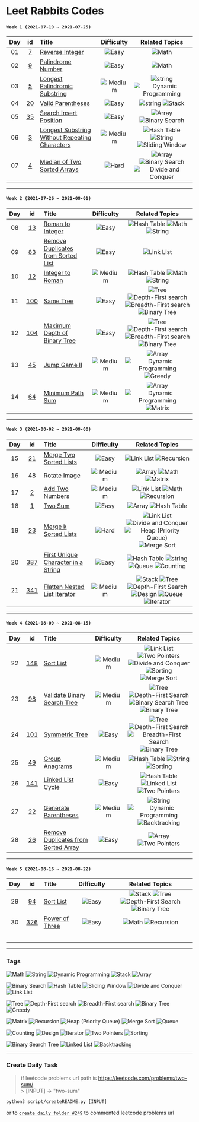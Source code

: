 # Leet Rabbits Codes

#### `Week 1 (2021-07-19 ~ 2021-07-25)`

[7]: https://leetcode.com/problems/reverse-integer/
[9]: https://leetcode.com/problems/palindrome-number/
[5]: https://leetcode.com/problems/palindrome-number/
[20]: https://leetcode.com/problems/valid-parentheses/
[35]: https://leetcode.com/problems/search-insert-position/
[3]: https://leetcode.com/problems/longest-substring-without-repeating-characters/
[4]: https://leetcode.com/problems/median-of-two-sorted-arrays/

| Day |    id    | Title                                                                     |    Difficulty     |                                      Related Topics                                       |
| :-: | :------: | :------------------------------------------------------------------------ | :---------------: | :---------------------------------------------------------------------------------------: |
| 01  |  [7][7]  | [Reverse Integer](<./2021-07-19%20(day1)>)                                |   ![Easy][easy]   |                                       ![Math][math]                                       |
| 02  |  [9][9]  | [Palindrome Number](<./2021-07-20%20(day2)>)                              |   ![Easy][easy]   |                                       ![Math][math]                                       |
| 03  |  [5][5]  | [Longest Palindromic Substring](<./2021-07-21%20(day3)>)                  | ![Medium][medium] |               ![string][string] ![Dynamic Programming][dynamic-programming]               |
| 04  | [20][20] | [Valid Parentheses](<./2021-07-22%20(day4)>)                              |   ![Easy][easy]   |                             ![string][string] ![Stack][stack]                             |
| 05  | [35][35] | [Search Insert Position](<./2021-07-23%20(day5)>)                         |   ![Easy][easy]   |                      ![Array][array] ![Binary Search][binary-search]                      |
| 06  |  [3][3]  | [Longest Substring Without Repeating Characters](<./2021-07-24%20(day6)>) | ![Medium][medium] |       ![Hash Table][hash-table] ![String][string] ![Sliding Window][sliding-window]       |
| 07  |  [4][4]  | [Median of Two Sorted Arrays](<./2021-07-25%20(day7)>)                    |   ![Hard][hard]   | ![Array][array] ![Binary Search][binary-search] ![Divide and Conquer][divide-and-conquer] |

---

#### `Week 2 (2021-07-26 ~ 2021-08-01)`

[13]: https://leetcode.com/problems/roman-to-integer/
[64]: https://leetcode.com/problems/minimum-path-sum/
[45]: https://leetcode.com/problems/jump-game-ii/
[83]: https://leetcode.com/problems/remove-duplicates-from-sorted-list/
[12]: https://leetcode.com/problems/integer-to-roman/
[100]: https://leetcode.com/problems/same-tree/
[104]: https://leetcode.com/problems/maximum-depth-of-binary-tree/

| Day |     id     | Title                                                         |    Difficulty     |                                                          Related Topics                                                           |
| :-: | :--------: | :------------------------------------------------------------ | :---------------: | :-------------------------------------------------------------------------------------------------------------------------------: |
| 08  |  [13][13]  | [Roman to Integer](<./2021-07-26%20(day8)>)                   |   ![Easy][easy]   |                                     ![Hash Table][hash-table] ![Math][math] ![String][string]                                     |
| 09  |  [83][83]  | [Remove Duplicates from Sorted List](<./2021-07-27%20(day9)>) |   ![Easy][easy]   |                                                      ![Link List][link-list]                                                      |
| 10  |  [12][12]  | [Integer to Roman](<./2021-07-28%20(day10)>)                  | ![Medium][medium] |                                     ![Hash Table][hash-table] ![Math][math] ![String][string]                                     |
| 11  | [100][100] | [Same Tree](<./2021-07-29%20(day11)>)                         |   ![Easy][easy]   | ![Tree][tree] ![Depth-First search][depth-first-search] ![Breadth-First search][breadth-first-search] ![Binary Tree][binary-tree] |
| 12  | [104][104] | [Maximum Depth of Binary Tree](<./2021-07-30%20(day12)>)      |   ![Easy][easy]   | ![Tree][tree] ![Depth-First search][depth-first-search] ![Breadth-First search][breadth-first-search] ![Binary Tree][binary-tree] |
| 13  |  [45][45]  | [Jump Game II](<./2021-07-31%20(day13)>)                      | ![Medium][medium] |                           ![Array][array] ![Dynamic Programming][dynamic-programming] ![Greedy][greedy]                           |
| 14  |  [64][64]  | [Minimum Path Sum](<./2021-08-01%20(day14)>)                  | ![Medium][medium] |                           ![Array][array] ![Dynamic Programming][dynamic-programming] ![Matrix][matrix]                           |

---

#### `Week 3 (2021-08-02 ~ 2021-08-08)`

[1]: https://leetcode.com/problems/two-sum/
[2]: https://leetcode.com/problems/add-two-numbers/
[21]: https://leetcode.com/problems/merge-two-sorted-lists/
[48]: https://leetcode.com/problems/rotate-image/
[23]: https://leetcode.com/problems/merge-k-sorted-lists/
[341]: https://leetcode.com/problems/flatten-nested-list-iterator/
[387]: https://leetcode.com/problems/first-unique-character-in-a-string/

| Day |     id     | Title                                                          |    Difficulty     |                                                              Related Topics                                                               |
| :-: | :--------: | :------------------------------------------------------------- | :---------------: | :---------------------------------------------------------------------------------------------------------------------------------------: |
| 15  |  [21][21]  | [Merge Two Sorted Lists](<./2021-08-02%20(day15)>)             |   ![Easy][easy]   |                                              ![Link List][link-list] ![Recursion][recursion]                                              |
| 16  |  [48][48]  | [Rotate Image](<./2021-08-03%20(day16)>)                       | ![Medium][medium] |                                              ![Array][array] ![Math][math] ![Matrix][matrix]                                              |
| 17  |   [2][2]   | [Add Two Numbers](<./2021-08-04%20(day17)>)                    | ![Medium][medium] |                                       ![Link List][link-list] ![Math][math] ![Recursion][recursion]                                       |
| 18  |   [1][1]   | [Two Sum](<./2021-08-05%20(day18)>)                            |   ![Easy][easy]   |                                                 ![Array][array] ![Hash Table][hash-table]                                                 |
| 19  |  [23][23]  | [Merge k Sorted Lists](<./2021-08-06%20(day19)>)               |   ![Hard][hard]   | ![Link List][link-list] ![Divide and Conquer][divide-and-conquer] ![Heap (Priority Queue)][heap-priority-queue] ![Merge Sort][merge-sort] |
| 20  | [387][387] | [First Unique Character in a String](<./2021-08-07%20(day20)>) |   ![Easy][easy]   |                             ![Hash Table][hash-table] ![string][string] ![Queue][queue] ![Counting][counting]                             |
| 21  | [341][341] | [Flatten Nested List Iterator](<./2021-08-08%20(day21)>)       | ![Medium][medium] |      ![Stack][stack] ![Tree][tree] ![Depth-First Search][depth-first-search] ![Design][design] ![Queue][queue] ![Iterator][iterator]      |

---

#### `Week 4 (2021-08-09 ~ 2021-08-15)`

[148]: https://leetcode.com/problems/sort-list/
[98]: https://leetcode.com/problems/validate-binary-search-tree/
[101]: https://leetcode.com/problems/symmetric-tree/
[49]: https://leetcode.com/problems/group-anagrams/
[141]: https://leetcode.com/problems/linked-list-cycle/
[22]: https://leetcode.com/problems/generate-parentheses/
[26]: https://leetcode.com/problems/remove-duplicates-from-sorted-array/

| Day |     id     | Title                                                           |    Difficulty     |                                                                Related Topics                                                                 |
| :-: | :--------: | :-------------------------------------------------------------- | :---------------: | :-------------------------------------------------------------------------------------------------------------------------------------------: |
| 22  | [148][148] | [Sort List](<./2021-08-09%20(day22)>)                           | ![Medium][medium] | ![Link List][link-list] ![Two Pointers][two-pointers] ![Divide and Conquer][divide-and-conquer] ![Sorting][sorting] ![Merge Sort][merge-sort] |
| 23  |  [98][98]  | [Validate Binary Search Tree](<./2021-08-10%20(day23)>)         | ![Medium][medium] |         ![Tree][tree] ![Depth-First Search][depth-first-search] ![Binary Search Tree][binary-search-tree] ![Binary Tree][binary-tree]         |
| 24  | [101][101] | [Symmetric Tree](<./2021-08-11%20(day24)>)                      |   ![Easy][easy]   |       ![Tree][tree] ![Depth-First Search][depth-first-search] ![Breadth-First Search][breadth-first-search] ![Binary Tree][binary-tree]       |
| 25  |  [49][49]  | [Group Anagrams](<./2021-08-12%20(day25)>)                      | ![Medium][medium] |                                        ![Hash Table][hash-table] ![String][string] ![Sorting][sorting]                                        |
| 26  | [141][141] | [Linked List Cycle](<./2021-08-13%20(day26)>)                   |   ![Easy][easy]   |                              ![Hash Table][hash-table] ![Linked List][linked-list] ![Two Pointers][two-pointers]                              |
| 27  |  [22][22]  | [Generate Parentheses](<./2021-08-14%20(day27)>)                | ![Medium][medium] |                          ![String][string] ![Dynamic Programming][dynamic-programming] ![Backtracking][backtracking]                          |
| 28  |  [26][26]  | [Remove Duplicates from Sorted Array](<./2021-08-15%20(day28)>) |   ![Easy][easy]   |                                                 ![Array][array] ![Two Pointers][two-pointers]                                                 |

---

#### `Week 5 (2021-08-16 ~ 2021-08-22)`

[94]: https://leetcode.com/problems/binary-tree-inorder-traversal/
[326]: https://leetcode.com/problems/power-of-three/

| Day |     id     | Title                                      |  Difficulty   |                                           Related Topics                                            |
| :-: | :--------: | :----------------------------------------- | :-----------: | :-------------------------------------------------------------------------------------------------: |
| 29  |  [94][94]  | [Sort List](<./2021-08-16%20(day29)>)      | ![Easy][easy] | ![Stack][stack] ![Tree][tree] ![Depth-First Search][depth-first-search] ![Binary Tree][binary-tree] |
| 30  | [326][326] | [Power of Three](<./2021-08-17%20(day30)>) | ![Easy][easy] |                                ![Math][math] ![Recursion][recursion]                                |
|     |            |                                            |               |                                                                                                     |
|     |            |                                            |               |                                                                                                     |
|     |            |                                            |               |                                                                                                     |
|     |            |                                            |               |                                                                                                     |
|     |            |                                            |               |                                                                                                     |

---

[easy]: https://img.shields.io/badge/-Easy-brightgreen
[medium]: https://img.shields.io/badge/-Medium-orange
[hard]: https://img.shields.io/badge/-Hard-red

### Tags

[math]: https://img.shields.io/badge/-Math-FFCDD2
[string]: https://img.shields.io/badge/-String-F8BBD0
[dynamic-programming]: https://img.shields.io/badge/-Dynamic%20Programming-E1BEE7
[stack]: https://img.shields.io/badge/-Stack-D1C4E9
[array]: https://img.shields.io/badge/-Array-C5CAE9
[binary-search]: https://img.shields.io/badge/-Binary%20Search-BBDEFB
[hash-table]: https://img.shields.io/badge/-Hash%20Table-B3E5FC
[sliding-window]: https://img.shields.io/badge/-Sliding%20Window-B2EBF2
[divide-and-conquer]: https://img.shields.io/badge/-Divide%20and%20Conquer-B2DFDB
[link-list]: https://img.shields.io/badge/-Link%20List-C8E6C9
[tree]: https://img.shields.io/badge/-Tree-DCEDC8
[depth-first-search]: https://img.shields.io/badge/-Depth%20First%20Search-F0F4C3
[breadth-first-search]: https://img.shields.io/badge/-Breadth%20First%20Search-FFF9C4
[binary-tree]: https://img.shields.io/badge/-Binary%20Tree-FFECB3
[greedy]: https://img.shields.io/badge/-Greedy-FFE0B2
[matrix]: https://img.shields.io/badge/-Matrix-FFCCBC
[recursion]: https://img.shields.io/badge/-Recursion-D7CCC8
[heap-priority-queue]: https://img.shields.io/badge/-Heap%20(Priority%20Queue)-F5F5F5
[merge-sort]: https://img.shields.io/badge/-Merge%20Sort-CFD8DC
[queue]: https://img.shields.io/badge/-Queue-FFFFFF
[counting]: https://img.shields.io/badge/-Counting-EF9A9A
[design]: https://img.shields.io/badge/-Design-F48FB1
[iterator]: https://img.shields.io/badge/-Iterator-CE93D8
[two-pointers]: https://img.shields.io/badge/-Two%20Pointers-B39DDB
[sorting]: https://img.shields.io/badge/-Sorting-9FA8DA
[binary-search-tree]: https://img.shields.io/badge/-Binary%20Search%20Tree-90CAF9
[linked-list]: https://img.shields.io/badge/-Linked%20List-81D4FA
[backtracking]: https://img.shields.io/badge/-Backtracking-80DEEA

![Math][math]
![String][string]
![Dynamic Programming][dynamic-programming]
![Stack][stack]
![Array][array]

![Binary Search][binary-search]
![Hash Table][hash-table]
![Sliding Window][sliding-window]
![Divide and Conquer][divide-and-conquer]
![Link List][link-list]

![Tree][tree]
![Depth-First search][depth-first-search]
![Breadth-First search][breadth-first-search]
![Binary Tree][binary-tree]
![Greedy][greedy]

![Matrix][matrix]
![Recursion][recursion]
![Heap (Priority Queue)][heap-priority-queue]
![Merge Sort][merge-sort]
![Queue][queue]

![Counting][counting]
![Design][design]
![Iterator][iterator]
![Two Pointers][two-pointers]
![Sorting][sorting]

![Binary Search Tree][binary-search-tree]
![Linked List][linked-list]
![Backtracking][backtracking]

---

### Create Daily Task

> if leetcode problems url path is https://leetcode.com/problems/two-sum/<br> > [INPUT] -> "two-sum"

```
python3 script/createREADME.py [INPUT]
```

or to [`create daily folder #249`](https://github.com/Rabbittee/leet-codes/issues/249)
to commented leetcode problems url